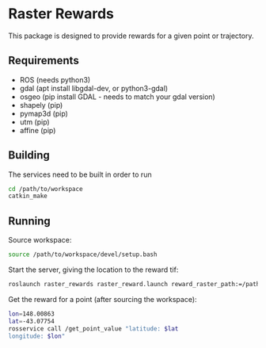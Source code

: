 # Raster Rewards
This package is designed to provide rewards for a given point or trajectory.

## Requirements

- ROS  (needs python3)
- gdal (apt install libgdal-dev, or python3-gdal)
- osgeo (pip install GDAL - needs to match your gdal version)
- shapely (pip)
- pymap3d (pip)
- utm (pip)
- affine (pip)


## Building

The services need to be built in order to run
```bash
cd /path/to/workspace
catkin_make
```

## Running

Source workspace:
```bash
source /path/to/workspace/devel/setup.bash
```

Start the server, giving the location to the reward tif:
```bash
roslaunch raster_rewards raster_reward.launch reward_raster_path:=/path/to/reward_raster.tif
```

Get the reward for a point (after sourcing the workspace):
```bash
lon=148.00863
lat=-43.07754
rosservice call /get_point_value "latitude: $lat
longitude: $lon"
```
